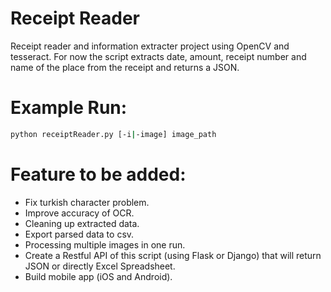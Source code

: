 # Receipt Reader

Receipt reader and information extracter project using OpenCV and tesseract.
For now the script extracts date, amount, receipt number and name of the place from the receipt and returns a JSON.

# Example Run:

```bash
python receiptReader.py [-i|-image] image_path 
```

# Feature to be added: 
- Fix turkish character problem.
- Improve accuracy of OCR.
- Cleaning up extracted data.
- Export parsed data to csv.
- Processing multiple images in one run.
- Create a Restful API of this script (using Flask or Django) that will return JSON or directly Excel Spreadsheet.
- Build mobile app (iOS and Android).

